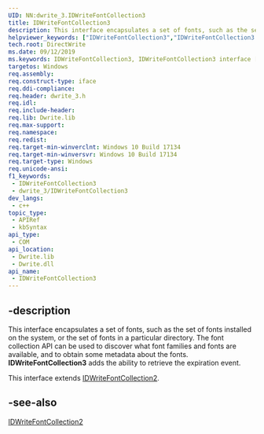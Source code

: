 ```yaml
---
UID: NN:dwrite_3.IDWriteFontCollection3
title: IDWriteFontCollection3
description: This interface encapsulates a set of fonts, such as the set of fonts installed on the system, or the set of fonts in a particular directory. The font collection API can be used to discover what font families and fonts are available, and to obtain some metadata about the fonts. (IDWriteFontCollection3)
helpviewer_keywords: ["IDWriteFontCollection3","IDWriteFontCollection3 interface [Direct Write]","IDWriteFontCollection3 interface [Direct Write]","described","directwrite.idwritefontcollection3","dwrite_3/IDWriteFontCollection3"]
tech.root: DirectWrite
ms.date: 09/12/2019
ms.keywords: IDWriteFontCollection3, IDWriteFontCollection3 interface [Direct Write], IDWriteFontCollection3 interface [Direct Write],described, directwrite.idwritefontcollection3, dwrite_3/IDWriteFontCollection3
targetos: Windows
req.assembly: 
req.construct-type: iface
req.ddi-compliance: 
req.header: dwrite_3.h
req.idl: 
req.include-header: 
req.lib: Dwrite.lib
req.max-support: 
req.namespace: 
req.redist: 
req.target-min-winverclnt: Windows 10 Build 17134
req.target-min-winversvr: Windows 10 Build 17134
req.target-type: Windows
req.unicode-ansi: 
f1_keywords:
 - IDWriteFontCollection3
 - dwrite_3/IDWriteFontCollection3
dev_langs:
 - c++
topic_type:
 - APIRef
 - kbSyntax
api_type:
 - COM
api_location:
 - Dwrite.lib
 - Dwrite.dll
api_name:
 - IDWriteFontCollection3
---
```


## -description

This interface encapsulates a set of fonts, such as the set of fonts installed on the system, or the set of fonts in a particular directory. The font collection API can be used to discover what font families and fonts are available, and to obtain some metadata about the fonts. **IDWriteFontCollection3** adds the ability to retrieve the expiration event.

This interface extends [IDWriteFontCollection2](./nn-dwrite_3-idwritefontcollection2.md).

## -see-also

[IDWriteFontCollection2](./nn-dwrite_3-idwritefontcollection2.md)
